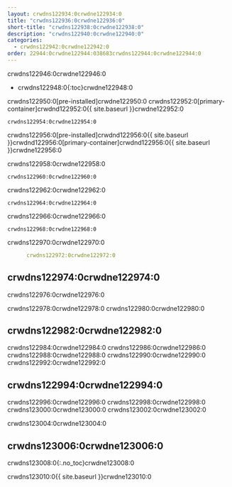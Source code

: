 ```yaml
---
layout: crwdns122934:0crwdne122934:0
title: "crwdns122936:0crwdne122936:0"
short-title: "crwdns122938:0crwdne122938:0"
description: "crwdns122940:0crwdne122940:0"
categories:
  - crwdns122942:0crwdne122942:0
order: 22944:0crwdne122944:038683crwdns122944:0crwdne122944:0
---
```

crwdns122946:0crwdne122946:0

- crwdns122948:0{:toc}crwdne122948:0

crwdns122950:0[pre-installed]crwdne122950:0 crwdns122952:0[primary-container]crwdnd122952:0{{ site.baseurl }}crwdne122952:0

    crwdns122954:0crwdne122954:0
    

crwdns122956:0[pre-installed]crwdnd122956:0{{ site.baseurl }}crwdnd122956:0[primary-container]crwdnd122956:0{{ site.baseurl }}crwdne122956:0

crwdns122958:0crwdne122958:0

    crwdns122960:0crwdne122960:0
    

crwdns122962:0crwdne122962:0

    crwdns122964:0crwdne122964:0
    

crwdns122966:0crwdne122966:0

    crwdns122968:0crwdne122968:0
    

crwdns122970:0crwdne122970:0

```YAML
      crwdns122972:0crwdne122972:0
```

## crwdns122974:0crwdne122974:0

crwdns122976:0crwdne122976:0

crwdns122978:0crwdne122978:0 crwdns122980:0crwdne122980:0

## crwdns122982:0crwdne122982:0

crwdns122984:0crwdne122984:0 crwdns122986:0crwdne122986:0 crwdns122988:0crwdne122988:0 crwdns122990:0crwdne122990:0 crwdns122992:0crwdne122992:0

## crwdns122994:0crwdne122994:0

crwdns122996:0crwdne122996:0 crwdns122998:0crwdne122998:0 crwdns123000:0crwdne123000:0 crwdns123002:0crwdne123002:0

crwdns123004:0crwdne123004:0

## crwdns123006:0crwdne123006:0

crwdns123008:0{:.no_toc}crwdne123008:0

crwdns123010:0{{ site.baseurl }}crwdne123010:0